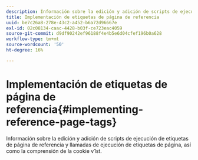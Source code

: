 ```yaml
---
description: Información sobre la edición y adición de scripts de ejecución de etiquetas de página de referencia y llamadas de ejecución de etiquetas de página, así como la comprensión de la cookie v1st.
title: Implementación de etiquetas de página de referencia
uuid: be7c26a8-278e-43c2-a452-b6a72d96667e
exl-id: 02c08134-caac-4428-b03f-ce723eac4059
source-git-commit: d9df90242ef96188f4e4b5e6d04cfef196b0a628
workflow-type: tm+mt
source-wordcount: '50'
ht-degree: 16%

---
```


# Implementación de etiquetas de página de referencia{#implementing-reference-page-tags}

Información sobre la edición y adición de scripts de ejecución de etiquetas de página de referencia y llamadas de ejecución de etiquetas de página, así como la comprensión de la cookie v1st.
